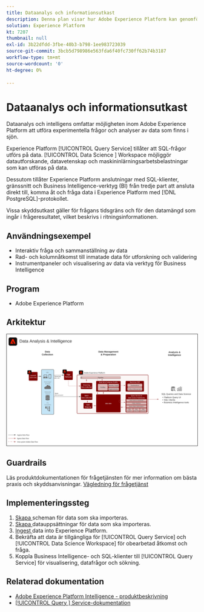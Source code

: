 ```yaml
---
title: Dataanalys och informationsutkast
description: Denna plan visar hur Adobe Experience Platform kan genomföra experimentella frågor och analyser av data som finns i sjön.
solution: Experience Platform
kt: 7207
thumbnail: null
exl-id: 3b22dfdd-3fbe-40b3-b798-1ee983723039
source-git-commit: 3bcb5d798986e563fda6f40fc730ff62b74b3187
workflow-type: tm+mt
source-wordcount: '0'
ht-degree: 0%

---
```


# Dataanalys och informationsutkast

Dataanalys och intelligens omfattar möjligheten inom Adobe Experience Platform att utföra experimentella frågor och analyser av data som finns i sjön.

Experience Platform [!UICONTROL Query Service] tillåter att SQL-frågor utförs på data. [!UICONTROL Data Science ] Workspace möjliggör datautforskande, datavetenskap och maskininlärningsarbetsbelastningar som kan utföras på data.

Dessutom tillåter Experience Platform anslutningar med SQL-klienter, gränssnitt och Business Intelligence-verktyg (BI) från tredje part att ansluta direkt till, komma åt och fråga data i Experience Platform med [!DNL PostgreSQL]-protokollet.

Vissa skyddsutkast gäller för frågans tidsgräns och för den datamängd som ingår i frågeresultatet, vilket beskrivs i ritningsinformationen.

## Användningsexempel

* Interaktiv fråga och sammanställning av data
* Rad- och kolumnåtkomst till inmatade data för utforskning och validering
* Instrumentpaneler och visualisering av data via verktyg för Business Intelligence

## Program

* Adobe Experience Platform

## Arkitektur

<img src="assets/data_exploration.svg" alt="Referensarkitektur för Enterprise Data Exploration and Reporting Blueprint" style="border:1px solid #4a4a4a" />

## Guardrails

Läs produktdokumentationen för frågetjänsten för mer information om bästa praxis och skyddsanvisningar.
[Vägledning för frågetjänst](https://experienceleague.adobe.com/docs/experience-platform/query/best-practices/writing-queries.html?lang=en#best-practices)

## Implementeringssteg

1. [Skapa ](https://experienceleague.adobe.com/docs/platform-learn/tutorials/schemas/create-a-schema.html) scheman för data som ska importeras.
1. [Skapa ](https://experienceleague.adobe.com/docs/platform-learn/tutorials/data-ingestion/create-datasets-and-ingest-data.html) datauppsättningar för data som ska importeras.
1. [Ingest ](https://experienceleague.adobe.com/?recommended=ExperiencePlatform-D-1-2020.1.dataingestion) data into Experience Platform.
1. Bekräfta att data är tillgängliga för [!UICONTROL Query Service] och [!UICONTROL Data Science Workspace] för obearbetad åtkomst och fråga.
1. Koppla Business Intelligence- och SQL-klienter till [!UICONTROL Query Service] för visualisering, datafrågor och sökning.

## Relaterad dokumentation

* [Adobe Experience Platform Intelligence - produktbeskrivning](https://helpx.adobe.com/legal/product-descriptions/adobe-experience-platform-intelligence---product-description.html)
* [[!UICONTROL Query ] Service-dokumentation](https://experienceleague.adobe.com/docs/experience-platform/query/home.html?lang=en)
